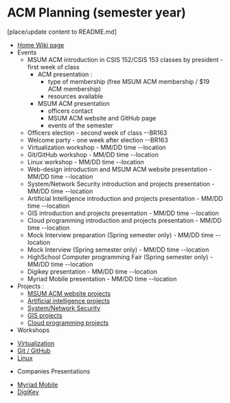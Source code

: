 # ACM Planning (semester year)
[place/update content to README.md]

+ <a href="https://github.com/MSUM-ACM/Planning/wiki" target="_blank">Home Wiki page</a>
+ Events
  - MSUM ACM introduction in CSIS 152/CSIS 153 classes by president - first week of class
    + ACM presentation : 
        - type of membership (free MSUM ACM membership / $19 ACM membership)
        - resources available
    + MSUM ACM presentation
        - officers contact
        - MSUM ACM website and GitHub page
        - events of the semester
  - Officers election - second week of class --BR163
  - Welcome party - one week after election --BR163
  - Virtualization workshop - MM/DD time --location
  - Git/GitHub workshop - MM/DD time --location
  - Linux workshop - MM/DD time --location
  - Web-design introduction and MSUM ACM website presentation - MM/DD time --location
  - System/Network Security introduction and projects presentation - MM/DD time --location
  - Artificial Intelligence introduction and projects presentation - MM/DD time --location
  - GIS introduction and projects presentation - MM/DD time --location
  - Cloud programming introduction and projects presentation - MM/DD time --location
  - Mock Interview preparation (Spring semester only) - MM/DD time --location
  - Mock Interview (Spring semester only) - MM/DD time --location
  - HighSchool Computer programming Fair (Spring semester only) - MM/DD time --location
  - Digikey presentation - MM/DD time --location
  - Myriad Mobile presentation - MM/DD time --location
+ Projects :
  - <a href="https://github.com/MSUM-ACM/Planning/wiki/MSUM_ACM_website" target="_blank">MSUM ACM website projects</a>
  - <a href="https://github.com/MSUM-ACM/Planning/wiki/Artificial_Intelligence_projects" target="_blank">Artificial intelligence projects</a>
  - <a href="https://github.com/MSUM-ACM/Planning/wiki/Security_projects" target="_blank">System/Network Security</a>
  - <a href="https://github.com/MSUM-ACM/Planning/wiki/GIS_projects" target="_blank">GIS projects</a>
  - <a href="https://github.com/MSUM-ACM/Planning/wiki/Cloud_Programming_projects" target="_blank">Cloud programming projects</a>
+ Workshops
 - <a href="https://github.com/MSUM-ACM/Planning/wiki/Virtualization" target="_blank">Virtualization</a>
 - <a href="https://github.com/MSUM-ACM/Planning/wiki/GitHub" target="_blank">Git / GitHub</a>
 - <a href="https://github.com/MSUM-ACM/Planning/wiki/Linux" target="_blank">Linux</a>
+ Companies Presentations
 - <a href="http://myriadmobile.com/" target="_blank">Myriad Mobile</a>
 - <a href="http://www.digikey.com/" target="_blank">DigiKey</a>
